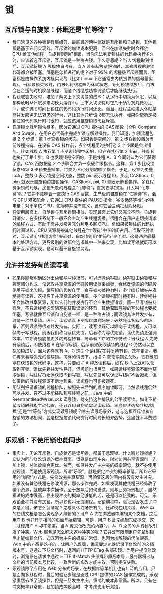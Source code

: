 # 锁



## 互斥锁与自旋锁：休眠还是“忙等待”？

- 我们常见的各种锁是有层级的，最底层的两种锁就是互斥锁和自旋锁，其他锁都是基于它们实现的。互斥锁的加锁成本更高，但它在加锁失败时会释放 CPU 给其他线程；自旋锁则刚好相反。当你无法判断锁住的代码会执行多久时，应该首选互斥锁，互斥锁是一种独占锁。什么意思呢？当 A 线程取到锁后，互斥锁将被 A 线程独自占有，当 A 没有释放这把锁时，其他线程的取锁代码都会被阻塞。阻塞是怎样进行的呢？对于 99% 的线程级互斥锁而言，阻塞都是由操作系统内核实现的（比如 Linux 下它通常由内核提供的信号量实现）。当获取锁失败时，内核会将线程置为休眠状态，等到锁被释放后，内核会在合适的时机唤醒线程，而这个线程成功拿到锁后才能继续执行。
- 程获取锁失败时，增加了两次上下文切换的成本：从运行中切换为休眠，以及锁释放时从休眠状态切换为运行中。上下文切换耗时在几十纳秒到几微秒之间，或许这段时间比锁住的代码段执行时间还长。而且，线程主动进入休眠是高并发服务无法容忍的行为，这让其他异步请求都无法执行。如果你能确定被锁住的代码执行时间很短，就应该用自旋锁取代互斥锁。
- 自旋锁比互斥锁快得多，因为它通过 CPU 提供的 CAS 函数（全称 Compare And Swap），在用户态代码中完成加锁与解锁操作。我们知道，加锁流程包括 2 个步骤：第 1 步查看锁的状态，如果锁是空闲的，第 2 步将锁设置为当前线程持有。在没有 CAS 操作前，多个线程同时执行这 2 个步骤是会出错的。比如线程 A 执行第 1 步发现锁是空闲的，但它在执行第 2 步前，线程 B 也执行了第 1 步，B 也发现锁是空闲的，于是线程 A、B 会同时认为它们获得了锁。CAS 函数把这 2 个步骤合并为一条硬件级指令。这样，第 1 步比较锁状态和第 2 步锁变量赋值，将变为不可分割的原子指令。于是，设锁为变量 lock，整数 0 表示锁是空闲状态，整数 pid 表示线程 ID，那么 CAS(lock, 0, pid) 就表示自旋锁的加锁操作，CAS(lock, pid, 0) 则表示解锁操作。多线程竞争锁的时候，加锁失败的线程会“忙等待”，直到它拿到锁。什么叫“忙等待”呢？它并不意味着一直执行 CAS 函数，生产级的自旋锁在“忙等待”时，会与 CPU 紧密配合 ，它通过 CPU 提供的 PAUSE 指令，减少循环等待时的耗电量；对于单核 CPU，忙等待并没有意义，此时它会主动把线程休眠。
- 在使用层面上，自旋锁与互斥锁很相似，实现层面上它们又完全不同。自旋锁开销少，在多核系统下一般不会主动产生线程切换，很适合在用户态切换请求的编程方式，有助于高并发服务充分利用多颗 CPU。但如果被锁住的代码执行时间过长，CPU 资源将被其他线程在“忙等待”中长时间占用。当取不到锁时，互斥锁用“线程切换”来面对，自旋锁则用“忙等待”来面对。这是两种最基本的处理方式，更高级别的锁都会选择其中一种来实现，比如读写锁就既可以基于互斥锁实现，也可以基于自旋锁实现。

## 允许并发持有的读写锁

- 如果你能够明确区分出读和写两种场景，可以选择读写锁。读写锁由读锁和写锁两部分构成，仅读取共享资源的代码段用读锁来加锁，会修改资源的代码段则用写锁来加锁。读写锁的优势在于，当写锁未被持有时，多个线程能够并发地持有读锁，这提高了共享资源的使用率。多个读锁被同时持有时，读线程并不会修改共享资源，所以它们的并发执行不会产生数据错误。而一旦写锁被持有后，不只读线程必须阻塞在获取读锁的环节，其他获取写锁的写线程也要被阻塞。写锁就像互斥锁和自旋锁一样，是一种独占锁；而读锁允许并发持有，则是一种共享锁。因此，读写锁真正发挥优势的场景，必然是读多写少的场景，否则读锁将很难并发持有。实际上，读写锁既可以倾向于读线程，又可以倾向于写线程。前者我们称为读优先锁，后者称为写优先锁。读优先锁更强调效率，它期待锁能被更多的线程持有。简单看下它的工作特点：当线程 A 先持有读锁后，即使线程 B 在等待写锁，后续前来获取读锁的线程 C 仍然可以立刻加锁成功，因为这样就有 A、C 这 2 个读线程在并发持有锁，效率更高。我们再来看写优先的读写锁。同样的情况下，线程 C 获取读锁会失败，它将被阻塞在获取锁的代码中，这样，只要线程 A 释放读锁后，线程 B 马上就可以获取到写锁。读优先锁并发性更好，但问题也很明显。如果读线程源源不断地获取读锁，写线程将永远获取不到写锁。写优先锁可以保证写线程不会饿死，但如果新的写线程源源不断地到来，读线程也可能被饿死。
- 用队列把请求锁的线程排队，按照先来后到的顺序加锁即可，当然读线程仍然可以并发，只不过不能插队到写线程之前。Java 中的 ReentrantReadWriteLock 读写锁，就支持这种排队的公平读写锁。如果不希望取锁时线程主动休眠，还可以用自旋锁实现读写锁。到底应该选择“线程切换”还是“忙等待”方式实现读写锁呢？除去读写场景外，这与选择互斥锁和自旋锁的方法相同，就是根据加锁代码执行时间的长短来选择，这里就不再赘述了。

## 乐观锁：不使用锁也能同步

- 事实上，无论互斥锁、自旋锁还是读写锁，都属于悲观锁。什么叫悲观锁呢？它认为同时修改资源的概率很高，很容易出现冲突，所以访问共享资源前，先加上锁，总体效率会更优。然而，如果并发产生冲突的概率很低，就不必使用悲观锁，而是使用乐观锁。所谓“乐观”，就是假定冲突的概率很低，所以它采用的“加锁”方式是，先修改完共享资源，再验证这段时间内有没有发生冲突。如果没有其他线程在修改资源，那么操作完成。如果发现其他线程已经修改了这个资源，就放弃本次操作。至于放弃后如何重试，则与业务场景相关，虽然重试的成本很高，但出现冲突的概率足够低的话，还是可以接受的。可见，乐观锁全程并没有加锁，所以它也叫无锁编程。无锁编程中，验证是否发生了冲突是关键。该怎么验证呢？这与具体的场景有关。比如说在线文档。Web 中的在线文档是怎么实现多人编辑的？用户 A 先在浏览器中编辑某个文档，之后用户 B 也打开了相同的页面开始编辑，可是，用户 B 最先编辑完成提交，这一过程用户 A 却不知道。当 A 提交他改完的内容时，A、B 之间的并行修改引发了冲突。Web 服务是怎么解决这种冲突的呢？它并没有限制用户先拿到锁后才能编辑文档，这既因为冲突的概率非常低，也因为加解锁的代价很高。Web 中的方案是这样的：让用户先改着，但需要浏览器记录下修改前的文档版本号，这通过下载文档时，返回的 HTTP ETag 头部实现。当用户提交修改时，浏览器在请求中通过 HTTP If-Match 头部携带原版本号，服务器将它与文档的当前版本号比较，一致后新的修改才能生效，否则提交失败。
- 乐观锁除了应用在 Web 分布式场景，在数据库等单机上也有广泛的应用。只是面向多线程时，最后的验证步骤是通过 CPU 提供的 CAS 操作完成的。乐观锁虽然去除了锁操作，但是一旦发生冲突，重试的成本非常高。所以，只有在冲突概率非常低，且加锁成本较高时，才考虑使用乐观锁。